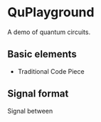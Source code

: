 # QuPlayground

A demo of quantum circuits.

## Basic elements

- Traditional Code Piece

## Signal format

Signal between 